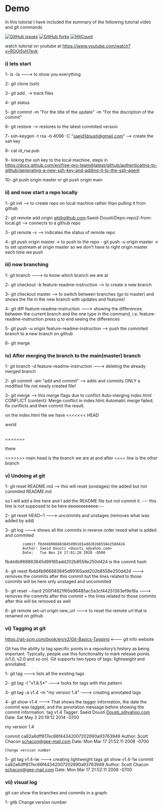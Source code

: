 # Demo

In this tutorial I have included the summary of the following tutorial video and git commands

[![GitHub issues](https://img.shields.io/github/issues/Saeid-Dousti/Git-tutorial-repo?style=plastic)](https://github.com/Saeid-Dousti/Git-tutorial-repo/issues)
[![GitHub forks](https://img.shields.io/github/forks/Saeid-Dousti/Git-tutorial-repo)](https://github.com/Saeid-Dousti/Git-tutorial-repo/network)
[![HitCount](http://hits.dwyl.com/Saeid-Dousti/https://githubcom/Saeid-Dousti/Git-tutorial-repo.svg)](http://hits.dwyl.com/Saeid-Dousti/https://githubcom/Saeid-Dousti/Git-tutorial-repo)

watch tutorial on youtube at 
https://www.youtube.com/watch?v=RGOj5yH7evk

### i) lets start

1- ls -la ---> to show you everything

2- git clone (ssh)

3- git add .  -> track files

4- git status

5- git commit -m "For the title of the update" -m "For the discription of the commit"

6- git restore --> restores to the latest commited version

7- ssh-keygen -t rsa -b 4096 -C "saeid1dousti@gmail.com"  -->  create the ssh key

8- cat id_rsa.pub

9- linking the ssh key to the local machine, 
    steps in https://docs.github.com/en/free-pro-team@latest/github/authenticating-to-github/generating-a-new-ssh-key-and-adding-it-to-the-ssh-agent

10- git push origin master
 or git push origin main
      
### ii) and now start a repo locally

1- git init --> to create repo on local machine rather than pulling it from github

2- git remote add origin git@github.com:Saeid-Dousti/Depo-repo2-from-local.git   -->  connects to a github repo    

3- git remote -v --> indicates the status of remote repo

4- git push origin master  -> to push to the repo
       -  git push -u origin master -> to set upstream at origin master so we don't have to right origin master each time we push

### iii) now branching

1- git branch ---> to know which branch we are at

2- git checkout -b feature-readme-instruction  --> to create a new branch

3- git checkout master --> to switch between branches (go to master) and shows the file in the new branch with updates and features!

4- git diff feature-readme-instruction     --->  showing the differences between the current branch and the one type in the command, i.e. feature-readme-instruction
    press q to end seeing the differences
    
5- git push -u origin feature-readme-instruction --> push the commited branch to a new branch on github

6- git merge 

### iv) After merging the branch to the main(master) branch

1- git branch -d feature-readme-instruction  ---> deleting the already merged branch

2- git commit -am "add and commit"  --> adds and commits ONLY a modified file not newly created file!

3- git merge --> this merge flags due to conflict
        Auto-merging index.html
        CONFLICT (content): Merge conflict in index.html
        Automatic merge failed; fix conflicts and then commit the result.
        
   on the index.html file we have 
        <<<<<<< HEAD
        <p>world</p>    
        =======
        <p>there</p>
        >>>>>>> main
    head is the branch we are at and after ==== line is the other branch

### v) Undoing at git

1- git reset README.md  --> this will reset (unstages) the added but not commited README.md

so I will add a line here and I add the README file but not commit it. 
 --- this line is not supposed to be here eeeeeeeeeeee---
 
2- git reset HEAD~1  ---> uncommits and unstages (removes what was added by add)

3- git log  ---> shows all the commits in reverse order
        resed what is added and commited

            commit fbdd4b966883845d99165add202b8558e250d424
            Author: Saeid Dousti <dousti_s@yahoo.com>
            Date:   Tue Nov 24 17:01:28 2020 -0500

fbdd4b966883845d99165add202b8558e250d424 is the commit hash

4- git reset fbdd4b966883845d99165add202b8558e250d424  --->  removes the commits after this commit but the lines related to those commits will be here only unstaged and uncommited

5- git reset --hard 200f14621f65e96485ac5a3cf44251363ef9e18a  --->  removes the commits after this commit + the lines related to those commits after this will be removed as well

6- git remote set-url origin new_url   --->   to reset the remote url that is renamed on github

### vi) Tagging at git

https://git-scm.com/book/en/v2/Git-Basics-Tagging  <---  git info website

Git has the ability to tag specific points in a repository’s history as being important. Typically, people use this functionality to mark release points (v1.0, v2.0 and so on). 
Git supports two types of tags: lightweight and annotated.

1- git tag  ---> lists all the existing tags

2- git tag -l "v1.8.5*"  --->  looks for tags with this pattern

3- git tag -a v1.4 -m "my version 1.4"  ---> creating annotated tags

4- git show v1.4  ---> That shows the tagger information, the date the commit was tagged, and the annotation message before showing the commit information.
tag v1.4
Tagger: Saeid Dousti <Dousti_s@yahoo.com>
Date:   Sat May 3 20:19:12 2014 -0700

my version 1.4

commit ca82a6dff817ec66f44342007202690a93763949
Author: Scott Chacon <schacon@gee-mail.com>
Date:   Mon Mar 17 21:52:11 2008 -0700

    Change version number

5-  git tag v1.4-lw  ---> creating lightweight tags
git show v1.4-1w
commit ca82a6dff817ec66f44342007202690a93763949
Author: Scott Chacon <schacon@gee-mail.com>
Date:   Mon Mar 17 21:52:11 2008 -0700

### vii) visual log

git can show the branches and commits in a graph:

1- gitk
    Change version number
